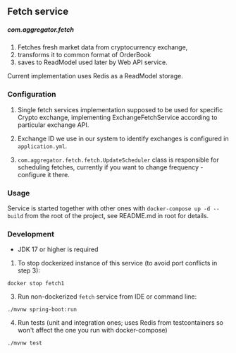 ## Fetch service
##### com.aggregator.fetch

1) Fetches fresh market data from cryptocurrency exchange,
2) transforms it to common format of OrderBook 
3) saves to ReadModel used later by Web API service.

Current implementation uses Redis as a ReadModel storage.

### Configuration

1. Single fetch services implementation supposed to be used for specific Crypto exchange,
implementing ExchangeFetchService according to particular exchange API.

2. Exchange ID we use in our system to identify exchanges is configured in `application.yml`.

4. `com.aggregator.fetch.fetch.UpdateScheduler` class is responsible for scheduling fetches, currently if you want to change frequency - configure it there.

### Usage

Service is started together with other ones with `docker-compose up -d --build` from the root of the project, see README.md in root for details.

### Development

* JDK 17 or higher is required

1. To stop dockerized instance of this service (to avoid port conflicts in step 3):

`docker stop fetch1`

3. Run non-dockerized `fetch` service from IDE or command line:

`./mvnw spring-boot:run`

4. Run tests (unit and integration ones; uses Redis from testcontainers so won't affect the one you run with docker-compose)

`./mvnw test`